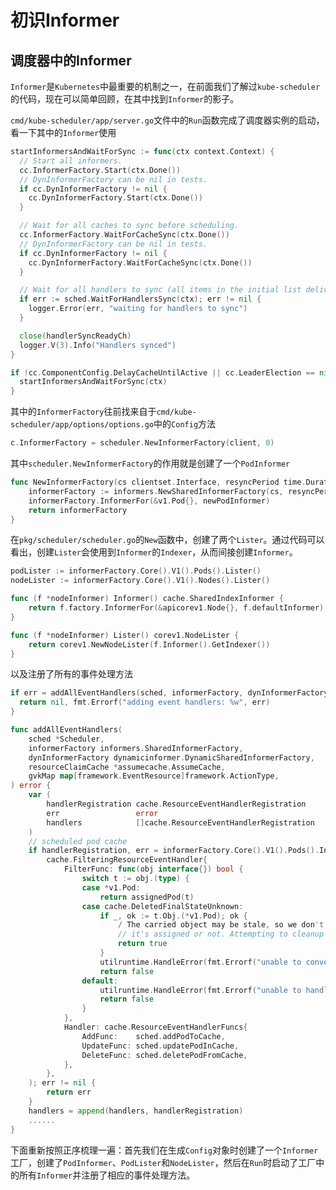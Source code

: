 # 初识Informer

## 调度器中的Informer

`Informer`是`Kubernetes`中最重要的机制之一，在前面我们了解过`kube-scheduler`的代码，现在可以简单回顾，在其中找到`Informer`的影子。

`cmd/kube-scheduler/app/server.go`文件中的`Run`函数完成了调度器实例的启动，看一下其中的`Informer`使用

```Go
startInformersAndWaitForSync := func(ctx context.Context) {
  // Start all informers.
  cc.InformerFactory.Start(ctx.Done())
  // DynInformerFactory can be nil in tests.
  if cc.DynInformerFactory != nil {
    cc.DynInformerFactory.Start(ctx.Done())
  }

  // Wait for all caches to sync before scheduling.
  cc.InformerFactory.WaitForCacheSync(ctx.Done())
  // DynInformerFactory can be nil in tests.
  if cc.DynInformerFactory != nil {
    cc.DynInformerFactory.WaitForCacheSync(ctx.Done())
  }

  // Wait for all handlers to sync (all items in the initial list delivered) before scheduling.
  if err := sched.WaitForHandlersSync(ctx); err != nil {
    logger.Error(err, "waiting for handlers to sync")
  }

  close(handlerSyncReadyCh)
  logger.V(3).Info("Handlers synced")
}

if !cc.ComponentConfig.DelayCacheUntilActive || cc.LeaderElection == nil {
  startInformersAndWaitForSync(ctx)
}
```

其中的`InformerFactory`往前找来自于`cmd/kube-scheduler/app/options/options.go`中的`Config`方法

```Go
c.InformerFactory = scheduler.NewInformerFactory(client, 0)
```

其中`scheduler.NewInformerFactory`的作用就是创建了一个`PodInformer`

```Go
func NewInformerFactory(cs clientset.Interface, resyncPeriod time.Duration) informers.SharedInformerFactory {
    informerFactory := informers.NewSharedInformerFactory(cs, resyncPeriod)
    informerFactory.InformerFor(&v1.Pod{}, newPodInformer)
    return informerFactory
}
```

在`pkg/scheduler/scheduler.go`的`New`函数中，创建了两个`Lister`。通过代码可以看出，创建`Lister`会使用到`Informer`的`Indexer`，从而间接创建`Informer`。

```Go
podLister := informerFactory.Core().V1().Pods().Lister()
nodeLister := informerFactory.Core().V1().Nodes().Lister()

func (f *nodeInformer) Informer() cache.SharedIndexInformer {
    return f.factory.InformerFor(&apicorev1.Node{}, f.defaultInformer)
}

func (f *nodeInformer) Lister() corev1.NodeLister {
    return corev1.NewNodeLister(f.Informer().GetIndexer())
}
```

以及注册了所有的事件处理方法

```Go
if err = addAllEventHandlers(sched, informerFactory, dynInformerFactory, resourceClaimCache, unionedGVKs(queueingHintsPerProfile)); err != nil {
  return nil, fmt.Errorf("adding event handlers: %w", err)
}

func addAllEventHandlers(
    sched *Scheduler,
    informerFactory informers.SharedInformerFactory,
    dynInformerFactory dynamicinformer.DynamicSharedInformerFactory,
    resourceClaimCache *assumecache.AssumeCache,
    gvkMap map[framework.EventResource]framework.ActionType,
) error {
    var (
        handlerRegistration cache.ResourceEventHandlerRegistration
        err                 error
        handlers            []cache.ResourceEventHandlerRegistration
    )
    // scheduled pod cache
    if handlerRegistration, err = informerFactory.Core().V1().Pods().Informer().AddEventHandler(
        cache.FilteringResourceEventHandler{
            FilterFunc: func(obj interface{}) bool {
                switch t := obj.(type) {
                case *v1.Pod:
                    return assignedPod(t)
                case cache.DeletedFinalStateUnknown:
                    if _, ok := t.Obj.(*v1.Pod); ok {
                        / The carried object may be stale, so we don't use it to check if
                        // it's assigned or not. Attempting to cleanup anyways.
                        return true
                    }
                    utilruntime.HandleError(fmt.Errorf("unable to convert object %T to *v1.Pod in %T", obj, sched))
                    return false
                default:
                    utilruntime.HandleError(fmt.Errorf("unable to handle object in %T: %T", sched, obj))
                    return false
                }
            },
            Handler: cache.ResourceEventHandlerFuncs{
                AddFunc:    sched.addPodToCache,
                UpdateFunc: sched.updatePodInCache,
                DeleteFunc: sched.deletePodFromCache,
            },
        },
    ); err != nil {
        return err
    }
    handlers = append(handlers, handlerRegistration)
    ......
}
```

下面重新按照正序梳理一遍：首先我们在生成`Config`对象时创建了一个`Informer`工厂，创建了`PodInformer`、`PodLister`和`NodeLister`，然后在`Run`时启动了工厂中的所有`Informer`并注册了相应的事件处理方法。